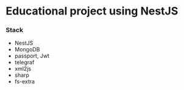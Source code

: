 # Educational project using NestJS

### Stack
- NestJS
- MongoDB
- passport, Jwt
- telegraf
- xml2js
- sharp
- fs-extra

